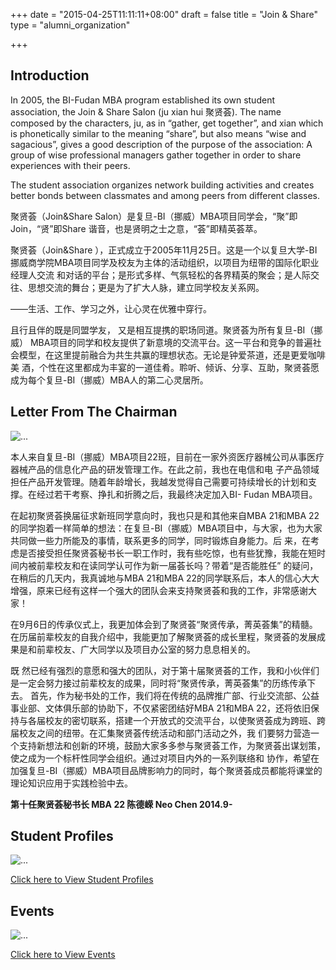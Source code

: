 +++
date = "2015-04-25T11:11:11+08:00"
draft = false
title = "Join & Share"
type = "alumni_organization"

+++
<div class='col-sm-8'>
  <div class='row text-boxes'>
    <div class='col-sm-12 text-box'>
      <h2 class="title">Introduction</h2>
      <p>In 2005, the BI-Fudan MBA program established its own student association, the Join & Share Salon (ju xian hui 聚贤荟). The name composed by the characters, ju, as in “gather, get together”, and xian which is phonetically similar to the meaning “share”, but also means “wise and sagacious”, gives a good description of the purpose of the association: A group of wise professional managers gather together in order to share experiences with their peers.</p>
      <p>The student association organizes network building activities and creates better bonds between classmates and among peers from different classes.</p>
      <p>聚贤荟（Join&Share Salon）是复旦-BI（挪威）MBA项目同学会，“聚”即Join，“贤”即Share 谐音，也是贤明之士之意，“荟”即精英荟萃。</p>
      <p>聚贤荟（Join&Share ），正式成立于2005年11月25日。这是一个以复旦大学-BI挪威商学院MBA项目同学及校友为主体的活动组织，以项目为纽带的国际化职业经理人交流 和对话的平台；是形式多样、气氛轻松的各界精英的聚会；是人际交往、思想交流的舞台；更是为了扩大人脉，建立同学校友关系网。</p>
      <p>——生活、工作、学习之外，让心灵在优雅中穿行。</p>
      <p>且行且伴的既是同盟学友， 又是相互提携的职场同道。聚贤荟为所有复旦-BI（挪威） MBA项目的同学和校友提供了新意境的交流平台。这一平台和竞争的普遍社会模型，在这里提前融合为共生共赢的理想状态。无论是钟爱茶道，还是更爱咖啡美 酒，个性在这里都成为丰宴的一道佳肴。聆听、倾诉、分享、互助，聚贤荟愿成为每个复旦-BI（挪威）MBA人的第二心灵居所。</p>
    </div>
  </div>
  <div class='row text-boxes'>
    <div class='col-md-12 text-box'>
      <h2>Letter From The Chairman </h2>
    </div>
  </div>
  <div class='row text-boxes'>
    <div class='col-sm-4 col-sm-offset-4 text-box'>
      <img class="img-responsive img-rounded center-block" alt="..." width="..." height="..." src="http://greatcarrot.com/fudan/images/wang-xiaozu.jpg">
    </div>
  </div>
  <div class='row text-boxes'>
    <div class="col-md-12 text-box">
      <p>本人来自复旦-BI（挪威）MBA项目22班，目前在一家外资医疗器械公司从事医疗器械产品的信息化产品的研发管理工作。在此之前，我也在电信和电 子产品领域担任产品开发管理。随着年龄增长，我越发觉得自己需要可持续增长的计划和支撑。在经过若干考察、挣扎和折腾之后，我最终决定加入BI- Fudan MBA项目。 </p>
      <p>在起初聚贤荟换届征求新班同学意向时，我也只是和其他来自MBA 21和MBA 22的同学抱着一样简单的想法：在复旦-BI（挪威）MBA项目中，与大家，也为大家共同做一些力所能及的事情，联系更多的同学，同时锻炼自身能力。后 来，在考虑是否接受担任聚贤荟秘书长一职工作时，我有些吃惊，也有些犹豫，我能在短时间内被前辈校友和在读同学认可作为新一届荟长吗？带着“是否能胜任” 的疑问，在稍后的几天内，我真诚地与MBA 21和MBA 22的同学联系后，本人的信心大大增强，原来已经有这样一个强大的团队会来支持聚贤荟和我的工作，非常感谢大家！ </p>
      <p>在9月6日的传承仪式上，我更加体会到了聚贤荟“聚贤传承，菁英荟集”的精髓。在历届前辈校友的自我介绍中，我能更加了解聚贤荟的成长里程，聚贤荟的发展成果是和前辈校友、广大同学以及项目办公室的努力息息相关的。 </p>
      <p>既 然已经有强烈的意愿和强大的团队，对于第十届聚贤荟的工作，我和小伙伴们是一定会努力接过前辈校友的成果，同时将“聚贤传承，菁英荟集”的历练传承下去。 首先，作为秘书处的工作，我们将在传统的品牌推广部、行业交流部、公益事业部、文体俱乐部的协助下，不仅紧密团结好MBA 21和MBA 22，还将依旧保持与各届校友的密切联系，搭建一个开放式的交流平台，以使聚贤荟成为跨班、跨届校友之间的纽带。在汇集聚贤荟传统活动和部门活动之外，我 们要努力营造一个支持新想法和创新的环境，鼓励大家多多参与聚贤荟工作，为聚贤荟出谋划策，使之成为一个标杆性同学会组织。通过对项目内外的一系列联络和 协作，希望在加强复旦-BI（挪威）MBA项目品牌影响力的同时，每个聚贤荟成员都能将课堂的理论知识应用于实践检验中去。</p>
      <p><strong>第十任聚贤荟秘书长 MBA 22 陈德嵘 Neo Chen 2014.9-</strong>
      </p>
    </div>
    <div class="col-md-12 text-box">
      <h2>Student Profiles</h2>
      <img class="img-responsive img-rounded center-block" alt="..." width="..." height="..." src="http://greatcarrot.com/fudan/images/your_career_3.jpg">
      <p><a href="">Click here to View Student Profiles</a>
      </p>
    </div>
    <div class="col-md-12 text-box">
      <h2>Events</h2>
      <img class="img-responsive img-rounded center-block" alt="..." width="..." height="..." src="http://greatcarrot.com/fudan/images/wang-xiaozu.jpg">
      <p><a href="">Click here to View Events</a>
      </p>
    </div>
  </div>
</div>